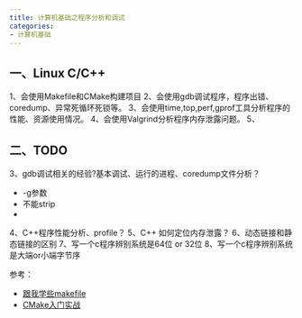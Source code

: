 ```yaml
---
title: 计算机基础之程序分析和调试
categories: 
- 计算机基础
---
```


## 一、Linux C/C++
1、会使用Makefile和CMake构建项目
2、会使用gdb调试程序，程序出错、coredump、异常死循环死锁等。
3、会使用time,top,perf,gprof工具分析程序的性能、资源使用情况。
4、会使用Valgrind分析程序内存泄露问题。
5、




## 二、TODO
3、gdb调试相关的经验?基本调试、运行的进程、coredump文件分析？
- -g参数
- 不能strip
- 

4、C++程序性能分析、profile？
5、C++ 如何定位内存泄露？
6、动态链接和静态链接的区别
7、写一个c程序辨别系统是64位 or 32位
8、写一个c程序辨别系统是大端or小端字节序





参考：
- [跟我学些makefile](https://github.com/wxquare/programming/blob/master/document/%E8%B7%9F%E6%88%91%E4%B8%80%E8%B5%B7%E5%86%99Makefile-%E9%99%88%E7%9A%93.pdf)
- [CMake入门实战](https://www.hahack.com/codes/cmake/)